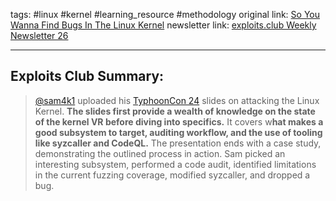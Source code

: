 tags: #linux #kernel #learning_resource #methodology
original link: [So You Wanna Find Bugs In The Linux Kernel](https://github.com/sam4k/talk-slides/blob/main/so_you_wanna_find_bugs_in_the_linux_kernel.pdf?ref=blog.exploits.club)
newsletter link:  [exploits.club Weekly Newsletter 26](https://blog.exploits.club/exploits-club-weekly-newsletter-26/)

---
## Exploits Club Summary:
> [@sam4k1](https://x.com/sam4k1?ref=blog.exploits.club) uploaded his [TyphoonCon 24](https://typhooncon.com/?ref=blog.exploits.club) slides on attacking the Linux Kernel. **The slides first provide a wealth of knowledge on the state of the kernel VR before diving into specifics.** It covers w**hat makes a good subsystem to target, auditing workflow, and the use of tooling like syzcaller and CodeQL.** The presentation ends with a case study, demonstrating the outlined process in action. Sam picked an interesting subsystem, performed a code audit, identified limitations in the current fuzzing coverage, modified syzcaller, and dropped a bug.